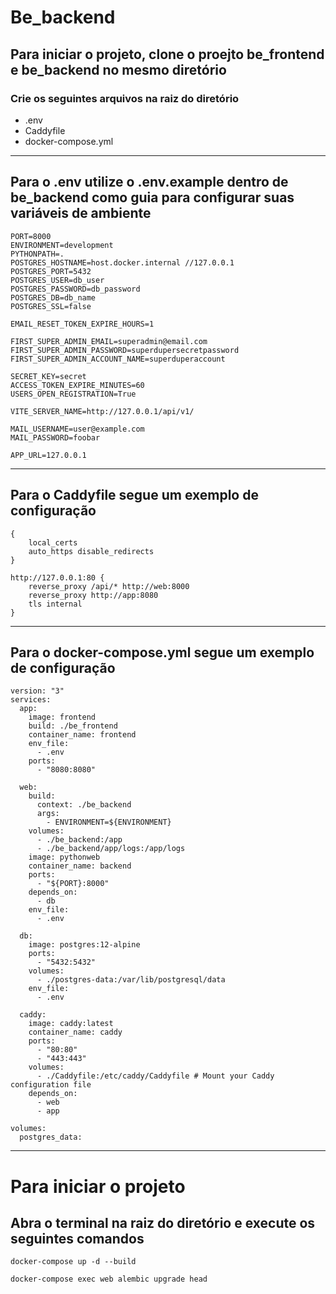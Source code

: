 # Be_backend

## Para iniciar o projeto, clone o proejto be_frontend e be_backend no mesmo diretório

### Crie os seguintes arquivos na raiz do diretório
* .env
* Caddyfile
* docker-compose.yml


---

## Para o .env utilize o .env.example dentro de be_backend como guia para configurar suas variáveis de ambiente

```
PORT=8000
ENVIRONMENT=development
PYTHONPATH=.
POSTGRES_HOSTNAME=host.docker.internal //127.0.0.1
POSTGRES_PORT=5432
POSTGRES_USER=db_user
POSTGRES_PASSWORD=db_password
POSTGRES_DB=db_name
POSTGRES_SSL=false

EMAIL_RESET_TOKEN_EXPIRE_HOURS=1

FIRST_SUPER_ADMIN_EMAIL=superadmin@email.com
FIRST_SUPER_ADMIN_PASSWORD=superdupersecretpassword
FIRST_SUPER_ADMIN_ACCOUNT_NAME=superduperaccount

SECRET_KEY=secret
ACCESS_TOKEN_EXPIRE_MINUTES=60
USERS_OPEN_REGISTRATION=True

VITE_SERVER_NAME=http://127.0.0.1/api/v1/

MAIL_USERNAME=user@example.com
MAIL_PASSWORD=foobar

APP_URL=127.0.0.1
```

--- 

## Para o Caddyfile segue um exemplo de configuração

```
{
	local_certs
	auto_https disable_redirects
}

http://127.0.0.1:80 {
    reverse_proxy /api/* http://web:8000
    reverse_proxy http://app:8080
    tls internal
}
```

---

## Para o docker-compose.yml segue um exemplo de configuração

```
version: "3"
services:
  app:
    image: frontend
    build: ./be_frontend
    container_name: frontend
    env_file:
      - .env
    ports:
      - "8080:8080"

  web:
    build:
      context: ./be_backend
      args:
        - ENVIRONMENT=${ENVIRONMENT}
    volumes:
      - ./be_backend:/app
      - ./be_backend/app/logs:/app/logs
    image: pythonweb     
    container_name: backend
    ports:
      - "${PORT}:8000"
    depends_on:
      - db
    env_file:
      - .env

  db:
    image: postgres:12-alpine
    ports:
      - "5432:5432"
    volumes:
      - ./postgres-data:/var/lib/postgresql/data
    env_file:
      - .env

  caddy:
    image: caddy:latest
    container_name: caddy
    ports:
      - "80:80"
      - "443:443"
    volumes:
      - ./Caddyfile:/etc/caddy/Caddyfile # Mount your Caddy configuration file
    depends_on:
      - web
      - app

volumes:
  postgres_data:

```

---

# Para iniciar o projeto

## Abra o terminal na raiz do diretório e execute os seguintes comandos

```
docker-compose up -d --build
```

```
docker-compose exec web alembic upgrade head
```
